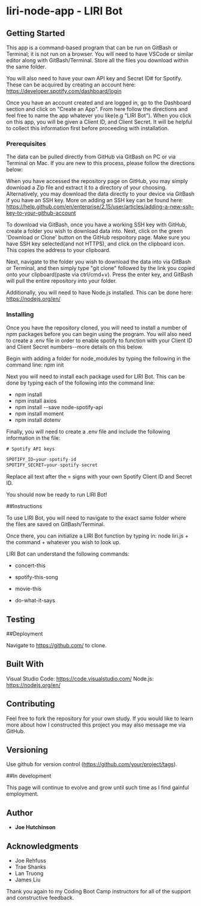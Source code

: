 # liri-node-app - LIRI Bot

## Getting Started

This app is a command-based program that can be run on GitBash or Terminal; it is not run on a browser.  You will need to have VSCode or similar editor along with GitBash/Terminal.  Store all the files you download within the same folder.

You will also need to have your own API key and Secret ID# for Spotify.  These can be acquired by creating an account here: https://developer.spotify.com/dashboard/login

Once you have an account created and are logged in, go to the Dashboard section and click on "Create an App".  From here follow the directions and feel free to name the app whatever you like(e.g "LIRI Bot").  When you click on this app, you will be given a Client ID, and Client Secret.  It will be helpful to collect this information first before proceeding with installation.

### Prerequisites

The data can be pulled directly from GitHub via GitBash on PC or via Terminal on Mac.  If you are new to this process, please follow the directions below:

When you have accessed the repository page on GitHub, you may simply download a Zip file and extract it to a directory of your choosing.  Alternatively, you may download the data directly to your device via GitBash if you have an SSH key.  More on adding an SSH key can be found here: https://help.github.com/en/enterprise/2.15/user/articles/adding-a-new-ssh-key-to-your-github-account

To download via GitBash, once you have a working SSH key with GitHub, create a folder you wish to download data into.  Next, click on the green 'Download or Clone' button on the GitHub respoitory page.  Make sure you have SSH key selected(and not HTTPS), and click on the clipboard icon.  This copies the address to your clipboard.

Next, navigate to the folder you wish to download the data into via GitBash or Terminal, and then simply type "git clone" followed by the link you copied onto your clipboard(paste via ctrl/cmd+v).  Press the enter key, and GitBash will pull the entire repository into your folder.

Additionally, you will need to have Node.js installed.  This can be done here: https://nodejs.org/en/

### Installing

Once you have the repository cloned, you will need to install a number of npm packages before you can begin using the program.  You will also need to create a .env file in order to enable spotify to function with your Client ID and Client Secret numbers--more details on this below.

Begin with adding a folder for node_modules by typing the following in the command line: npm init

Next you will need to install each package used for LIRI Bot.  This can be done by typing each of the following into the command line:

* npm install
* npm install axios
* npm install --save node-spotify-api
* npm install moment
* npm install dotenv 

Finally, you will need to create a .env file and include the following information in the file:

```js
# Spotify API keys

SPOTIFY_ID=your-spotify-id
SPOTIFY_SECRET=your-spotify-secret

```

Replace all text after the = signs with your own Spotify Client ID and Secret ID.

You should now be ready to run LIRI Bot!


##Instructions

To use LIRI Bot, you will need to navigate to the exact same folder where the files are saved on GitBash/Terminal.  

Once there, you can initialize a LIRI Bot function by typing in: node liri.js + the command + whatever you wish to look up.

LIRI Bot can understand the following commands:

* concert-this

* spotify-this-song

* movie-this

* do-what-it-says



## Testing



##Deployment

Navigate to https://github.com/ to clone.

## Built With

Visual Studio Code: https://code.visualstudio.com/
Node.js: https://nodejs.org/en/

## Contributing

Feel free to fork the repository for your own study.  If you would like to learn more about how I constructed this project you may also message me via GitHub.

## Versioning

Use github for version control (https://github.com/your/project/tags).

##In development

This page will continue to evolve and grow until such time as I find gainful employment.

## Author

* **Joe Hutchinson**


## Acknowledgments

* Joe Rehfuss
* Trae Shanks
* Lan Truong
* James Liu

Thank you again to my Coding Boot Camp instructors for all of the support and constructive feedback.